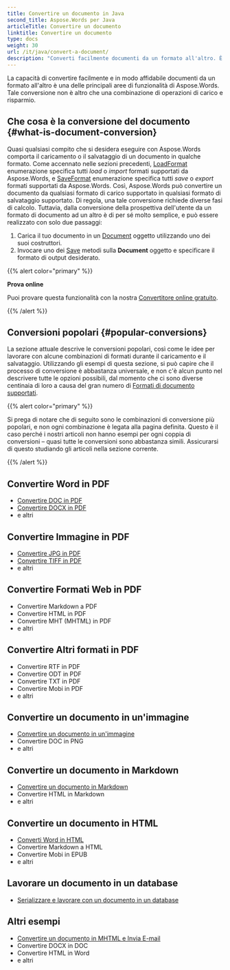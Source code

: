 ```yaml
---
title: Convertire un documento in Java
second_title: Aspose.Words per Java
articleTitle: Convertire un documento
linktitle: Convertire un documento
type: docs
weight: 30
url: /it/java/convert-a-document/
description: "Converti facilmente documenti da un formato all'altro. È possibile lavorare con tutti i formati più popolari come Microsoft Word formati come DOCX o DOC, formati OpenDocument come ODT o OTT, formati web come HTML o XHTML, formati di testo come MarkDown o TXT, e altri utilizzando Java."
---
```


La capacità di convertire facilmente e in modo affidabile documenti da un formato all'altro è una delle principali aree di funzionalità di Aspose.Words. Tale conversione non è altro che una combinazione di operazioni di carico e risparmio.

## Che cosa è la conversione del documento {#what-is-document-conversion}

Quasi qualsiasi compito che si desidera eseguire con Aspose.Words comporta il caricamento o il salvataggio di un documento in qualche formato. Come accennato nelle sezioni precedenti, [LoadFormat](https://reference.aspose.com/words/java/com.aspose.words/loadformat/) enumerazione specifica tutti *load* o *import* formati supportati da Aspose.Words, e [SaveFormat](https://reference.aspose.com/words/java/com.aspose.words/saveformat/) enumerazione specifica tutti *save* o *export* formati supportati da Aspose.Words. Così, Aspose.Words può convertire un documento da qualsiasi formato di carico supportato in qualsiasi formato di salvataggio supportato. Di regola, una tale conversione richiede diverse fasi di calcolo. Tuttavia, dalla conversione della prospettiva dell'utente da un formato di documento ad un altro è di per sé molto semplice, e può essere realizzato con solo due passaggi:

1. Carica il tuo documento in un [Document](https://reference.aspose.com/words/java/com.aspose.words/document/) oggetto utilizzando uno dei suoi costruttori.
1. Invocare uno dei [Save](https://reference.aspose.com/words/java/com.aspose.words/document/#save-java.lang.String-int) metodi sulla **Document** oggetto e specificare il formato di output desiderato.

{{% alert color="primary" %}}

**Prova online**

Puoi provare questa funzionalità con la nostra [Convertitore online gratuito](https://products.aspose.app/words/conversion).

{{% /alert %}}

## Conversioni popolari {#popular-conversions}

La sezione attuale descrive le conversioni popolari, così come le idee per lavorare con alcune combinazioni di formati durante il caricamento e il salvataggio. Utilizzando gli esempi di questa sezione, si può capire che il processo di conversione è abbastanza universale, e non c'è alcun punto nel descrivere tutte le opzioni possibili, dal momento che ci sono diverse centinaia di loro a causa del gran numero di [Formati di documento supportati](/words/it/java/supported-document-formats/).

{{% alert color="primary" %}}

Si prega di notare che di seguito sono le combinazioni di conversione più popolari, e non ogni combinazione è legata alla pagina definita. Questo è il caso perché i nostri articoli non hanno esempi per ogni coppia di conversioni – quasi tutte le conversioni sono abbastanza simili. Assicurarsi di questo studiando gli articoli nella sezione corrente.

{{% /alert %}}

<div class="row">
	<div class="col-md-6">
		<h2>Convertire Word in PDF</h2>
			<ul>
				<li><a href="/words/java/convert-a-document-to-pdf/#converting-doc-or-docx-to-pdf">Convertire DOC in PDF</a></li>
				<li><a href="/words/java/convert-a-document-to-pdf/#converting-doc-or-docx-to-pdf">Convertire DOCX in PDF</a></li>
				<li>e altri</li>
			</ul>
		<h2>Convertire Immagine in PDF</h2>
			<ul>
				<li><a href="/words/java/convert-a-document-to-pdf/#convert-an-image-to-pdf">Convertire JPG in PDF</a></li>
				<li><a href="/words/java/convert-a-document-to-pdf/#convert-an-image-to-pdf">Convertire TIFF in PDF</a></li>
				<li>e altri</li>
			</ul>
		<h2>Convertire Formati Web in PDF</h2>
			<ul>
				<li>Convertire Markdown a PDF</li>
				<li>Convertire HTML in PDF</li>
				<li>Convertire MHT (MHTML) in PDF</li>
				<li>e altri</li>
			</ul>
		<h2>Convertire Altri formati in PDF</h2>
			<ul>
				<li>Convertire RTF in PDF</li>
				<li>Convertire ODT in PDF</li>
				<li>Convertire TXT in PDF</li>
				<li>Convertire Mobi in PDF</li>
				<li>e altri</li>
			</ul>
	</div>
	<div class="col-md-6">
		<h2>Convertire un documento in un'immagine</h2>
			<ul>
				<li><a href="/words/it/java/convert-a-document-to-an-image/">Convertire un documento in un'immagine</a></li>
				<li>Convertire DOC in PNG</li>
				<li>e altri</li>
			</ul>
		<h2>Convertire un documento in Markdown</h2>
			<ul>
				<li><a href="/words/it/java/convert-a-document-to-markdown/">Convertire un documento in Markdown</a></li>
				<li>Convertire HTML in Markdown</li>
				<li>e altri</li>
			</ul>
		<h2>Convertire un documento in HTML</h2>
			<ul>
				<li><a href="/words/java/convert-a-document-to-html-mhtml-or-epub/#convert-a-document">Converti Word in HTML</a></li>
				<li>Convertire Markdown a HTML</li>
				<li>Convertire Mobi in EPUB</li>
				<li>e altri</li>
			</ul>
		<h2>Lavorare un documento in un database</h2>
			<ul>
				<li><a href="/words/it/java/serialize-and-work-with-a-document-in-a-database/">Serializzare e lavorare con un documento in un database</a></li>
			</ul>
		<h2>Altri esempi</h2>
			<ul>
				<li><a href="/words/it/java/convert-a-document-to-mhtml-and-send-it-by-email/">Convertire un documento in MHTML e Invia E-mail</a></li>
				<li>Convertire DOCX in DOC</li>
				<li>Convertire HTML in Word</li>
				<li>e altri</li>
			</ul>
	</div>
</div>
